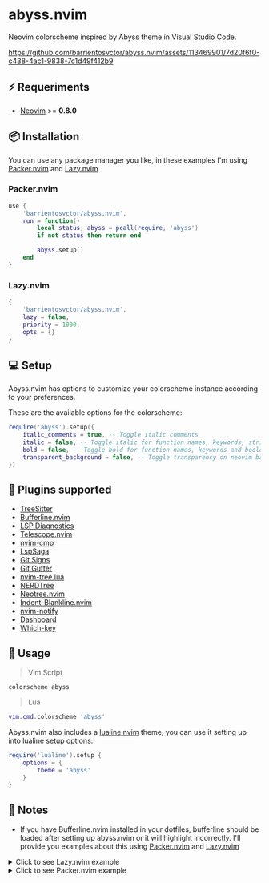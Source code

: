 # abyss.nvim
Neovim colorscheme inspired by Abyss theme in Visual Studio Code.

https://github.com/barrientosvctor/abyss.nvim/assets/113469901/7d20f6f0-c438-4ac1-9838-7c1d49f412b9

## ⚡️ Requeriments
* [Neovim](https://github.com/neovim/neovim) >= **0.8.0**

## 📦 Installation

You can use any package manager you like, in these examples I'm using [Packer.nvim](https://github.com/wbthomason/packer.nvim) and [Lazy.nvim](https://github.com/folke/lazy.nvim)

### Packer.nvim

```lua
use {
    'barrientosvctor/abyss.nvim',
    run = function()
        local status, abyss = pcall(require, 'abyss')
        if not status then return end

        abyss.setup()
    end
}
```

### Lazy.nvim

```lua
{
    'barrientosvctor/abyss.nvim',
    lazy = false,
    priority = 1000,
    opts = {}
}
```

## 💻 Setup

Abyss.nvim has options to customize your colorscheme instance according to your preferences.

These are the available options for the colorscheme:

```lua
require('abyss').setup({
    italic_comments = true, -- Toggle italic comments
    italic = false, -- Toggle italic for function names, keywords, strings and booleans
    bold = false, -- Toggle bold for function names, keywords and booleans
    transparent_background = false, -- Toggle transparency on neovim background
})
```

## 🔌 Plugins supported
* [TreeSitter](https://github.com/nvim-treesitter/nvim-treesitter)
* [Bufferline.nvim](https://github.com/akinsho/bufferline.nvim)
* [LSP Diagnostics](https://neovim.io/doc/user/lsp.html)
* [Telescope.nvim](https://github.com/nvim-telescope/telescope.nvim)
* [nvim-cmp](https://github.com/hrsh7th/nvim-cmp)
* [LspSaga](https://github.com/glepnir/lspsaga.nvim)
* [Git Signs](https://github.com/lewis6991/gitsigns.nvim)
* [Git Gutter](https://github.com/airblade/vim-gitgutter)
* [nvim-tree.lua](https://github.com/nvim-tree/nvim-tree.lua)
* [NERDTree](https://github.com/preservim/nerdtree)
* [Neotree.nvim](https://github.com/nvim-neo-tree/neo-tree.nvim)
* [Indent-Blankline.nvim](https://github.com/lukas-reineke/indent-blankline.nvim)
* [nvim-notify](https://github.com/rcarriga/nvim-notify)
* [Dashboard](https://github.com/glepnir/dashboard-nvim)
* [Which-key](https://github.com/folke/which-key.nvim)

## 🚀 Usage

> Vim Script

```vim
colorscheme abyss
```

> Lua

```lua
vim.cmd.colorscheme 'abyss'
```

Abyss.nvim also includes a [lualine.nvim](https://github.com/nvim-lualine/lualine.nvim) theme, you can use it setting up into lualine setup options:

```lua
require('lualine').setup {
    options = {
        theme = 'abyss'
    }
}
```

## 📝 Notes

- If you have Bufferline.nvim installed in your dotfiles, bufferline should be loaded after setting up abyss.nvim or it will highlight incorrectly. I'll provide you examples about this using [Packer.nvim](https://github.com/wbthomason/packer.nvim) and [Lazy.nvim](https://github.com/folke/lazy.nvim)

<details>
<summary>Click to see Lazy.nvim example</summary>

- Abyss.nvim config

```lua
{
    'barrientosvctor/abyss.nvim',
    lazy = false,
    priority = 1000,
    opts = {}
}
```

- Bufferline config

```lua
{
    'akinsho/bufferline.nvim',
    lazy = true,
    event = "UIEnter",
    -- ...rest of your config
}
```

</details>

<details>
<summary>Click to see Packer.nvim example</summary>

- Bufferline config

```lua
use {
    'akinsho/bufferline.nvim',
    after = 'abyss.nvim',
    -- ...rest of your config
}
```

</details>
